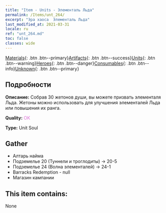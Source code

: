 ```yaml
---
title: "Item - Units - Элементаль Льда"
permalink: /Items/unt_264/
excerpt: "Эра хаоса  Элементаль Льда"
last_modified_at: 2021-03-31
locale: ru
ref: "unt_264.md"
toc: false
classes: wide
---
```

 [Materials](/ru/Items/){: .btn .btn--primary}[Artifacts](/ru/Items/Artifacts/){: .btn .btn--success}[Units](/ru/Items/Units/){: .btn .btn--warning}[Heroes](/ru/Items/Heroes/){: .btn .btn--danger}[Consumables](/ru/Items/Consumables/){: .btn .btn--info}[Unknown](/ru/Items/Unknown/){: .btn .btn--primary}

## Подробности
 **Описание:** Собрав 30 жетонов души, вы можете призвать элементаля Льда. Жетоны можно использовать для улучшения элементалей Льда или повышения их ранга.

 **Quality:** <span style="color: #DA70D6">OK</span>

 **Type:** Unit Soul

## Gather

*    Алтарь найма 
*    Подземелье 20 (Туннели и троглодиты) -> 20-5 
*    Подземелье 24 (Волна элементалей) -> 24-1 
*    Barracks Redemption - null 
*    Магазин кампании 

## This item contains:

  None

